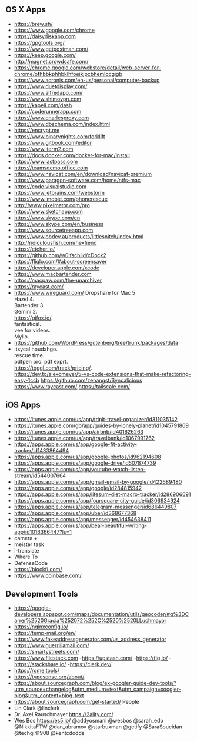 ## OS X Apps
- https://brew.sh/
- https://www.google.com/chrome
- https://daisydiskapp.com
- https://gpgtools.org/
- https://www.getpostman.com/
- https://keep.google.com/
- http://magnet.crowdcafe.com/
- https://chrome.google.com/webstore/detail/web-server-for-chrome/ofhbbkphhbklhfoeikjpcbhemlocgigb 
- https://www.acronis.com/en-us/personal/computer-backup
- https://www.duetdisplay.com/
- https://www.alfredapp.com/
- https://www.shimovpn.com
- https://kapeli.com/dash
- https://coderunnerapp.com
- https://www.charlesproxy.com
- https://www.dbschema.com/index.html
- https://encrypt.me
- https://www.binarynights.com/forklift
- https://www.gitbook.com/editor
- https://www.iterm2.com
- https://docs.docker.com/docker-for-mac/install
- https://www.lastpass.com
- https://teamsdemo.office.com
- https://www.navicat.com/en/download/navicat-premium
- https://www.paragon-software.com/home/ntfs-mac
- https://code.visualstudio.com
- https://www.jetbrains.com/webstorm
- https://www.imobie.com/phonerescue
- http://www.pixelmator.com/pro
- https://www.sketchapp.com
- https://www.skype.com/en
- https://www.skype.com/en/business
- https://www.sourcetreeapp.com
- https://www.obdev.at/products/littlesnitch/index.html
- http://ridiculousfish.com/hexfiend
- https://etcher.io/
- https://github.com/w0lfschild/cDock2
- https://fliqlo.com/#about-screensaver
- https://developer.apple.com/xcode
- https://www.macbartender.com
- https://macpaw.com/the-unarchiver
- https://raycast.com/
- https://www.wireguard.com/
Dropshare for Mac 5	   
Hazel 4.     
Bartender 3.   
Gemini 2.   
https://gifox.io/.   
fantastical.   
vee for videos.   
Mylio. 
- https://github.com/WordPress/gutenberg/tree/trunk/packages/data
- Itsycal
houdahgo.   
rescue time.    
pdfpen pro. 
pdf exprt.    
https://toggl.com/track/pricing/.   
https://dev.to/alexomeyer/5-vs-code-extensions-that-make-refactoring-easy-1ccb
https://github.com/zenangst/Syncalicious
https://www.raycast.com/
https://tailscale.com/

## iOS Apps
- https://itunes.apple.com/us/app/tripit-travel-organizer/id311035142
- https://itunes.apple.com/gb/app/guides-by-lonely-planet/id1045791869
- https://itunes.apple.com/us/app/airbnb/id401626263
- https://itunes.apple.com/us/app/travelbank/id1067991762
- https://apps.apple.com/us/app/google-fit-activity-tracker/id1433864494
- https://apps.apple.com/us/app/google-photos/id962194608
- https://apps.apple.com/us/app/google-drive/id507874739
- https://apps.apple.com/us/app/youtube-watch-listen-stream/id544007664
- https://apps.apple.com/us/app/gmail-email-by-google/id422689480
- https://apps.apple.com/us/app/google/id284815942
- https://apps.apple.com/us/app/lifesum-diet-macro-tracker/id286906691
- https://apps.apple.com/us/app/foursquare-city-guide/id306934924
- https://apps.apple.com/us/app/telegram-messenger/id686449807
- https://apps.apple.com/us/app/uber/id368677368
- https://apps.apple.com/us/app/messenger/id454638411
- https://apps.apple.com/us/app/bear-beautiful-writing-app/id1016366447?ls=1
- camera +
- meister task
- i-translate
- Where To
- DefenseCode
- https://blockfi.com/
- https://www.coinbase.com/


## Development Tools
- https://google-developers.appspot.com/maps/documentation/utils/geocoder/#q%3DCarrer%2520Gracia%252072%252C%2520%2520LLuchmayor
- https://nginxconfig.io/
- https://temp-mail.org/en/
- https://www.fakeaddressgenerator.com/us_address_generator
- https://www.guerrillamail.com/
- https://smartystreets.com/
- https://www.filestack.com
-https://upstash.com/
-https://fig.io/
-https://stackshare.io/
-https://clerk.dev/
- https://rome.tools/
- https://typesense.org/about/
- https://about.sourcegraph.com/blog/ex-googler-guide-dev-tools/?utm_source=changelog&utm_medium=text&utm_campaign=xoogler-blog&utm_content=blog-text
- https://about.sourcegraph.com/get-started/
People
- Lin Clark @linclark
- Dr. Axel Rauschmayer https://2ality.com/
- Wes Bos https://es5.io/
@addyosmani
@wesbos
@sarah_edo
@NikkitaFTW
@dan_abramov
@starbuxman
@getify
@SaraSoueidan
@techgirl1908
@kentcdodds

